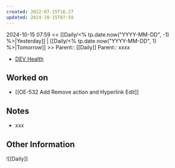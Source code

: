 ```yaml
---
created: 2022-07-15T16:27
updated: 2024-10-15T07:59
---
```

2024-10-15 07:59
<< [[Daily/<% tp.date.now("YYYY-MM-DD", -1) %>|Yesterday]] | [[Daily/<% tp.date.now("YYYY-MM-DD", 1) %>|Tomorrow]] >>
Parent:: [[Daily]] 
Parent:: xxxx

- [DEV Health](https://health-configdev.mixtelematics.com/public/mapshow.htm?id=2001&mapid=1A35514B-E08F-4B7C-90B8-CD1774AE8CA3)

## Worked on

- [[OE-532 Add Remove action and Hyperlink Edit]]

## Notes

- xxx

## Other Information

![[Daily]]
